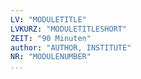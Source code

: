 ```yaml
---
LV: "MODULETITLE"
LVKURZ: "MODULETITLESHORT"
ZEIT: "90 Minuten"
author: "AUTHOR, INSTITUTE"
NR: "MODULENUMBER"
...
```





